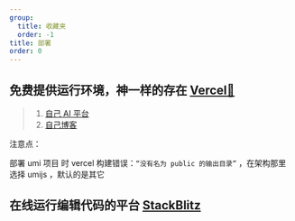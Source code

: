 ```yaml
---
group:
  title: 收藏夹
  order: -1
title: 部署
order: 0
---
```


## **免费提供运行环境，神一样的存在** [Vercel🚀](https://vercel.com/dashboard)

> 1. [自己 AI 平台](https://gpt2.wzjs100.com/)
> 2. [自己博客](https://blog.aiyy.site)

注意点：

部署 umi 项目 时 vercel 构建错误：`“没有名为 public 的输出目录”` ，在架构那里选择 umijs ，默认的是其它

## **在线运行编辑代码的平台** [StackBlitz](https://stackblitz.com/)
